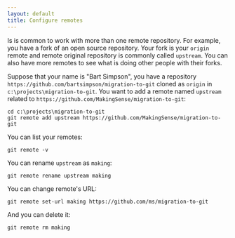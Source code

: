 ```yaml
---
layout: default
title: Configure remotes
---
```


Is is common to work with more than one remote repository. For example, you have 
a fork of an open source repository. Your fork is your `origin` remote and 
remote original repository is commonly called `upstream`. You can also have more 
remotes to see what is doing other people with their forks.

Suppose that your name is "Bart Simpson", you have a repository `https://github.com/bartsimpson/migration-to-git` cloned as `origin` in `c:\projects\migration-to-git`. You want to add a remote
named `upstream` related to `https://github.com/MakingSense/migration-to-git`:

    cd c:\projects\migration-to-git
	git remote add upstream https://github.com/MakingSense/migration-to-git

You can list your remotes:

    git remote -v
	
You can rename `upstream` as `making`:

    git remote rename upstream making

You can change remote's URL:
	
	git remote set-url making https://github.com/ms/migration-to-git
	
And you can delete it:

    git remote rm making
